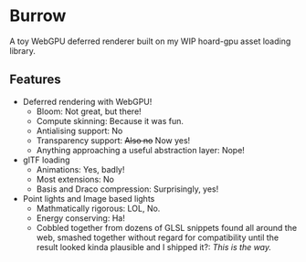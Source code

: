 # Burrow

A toy WebGPU deferred renderer built on my WIP hoard-gpu asset loading library.

## Features

 - Deferred rendering with WebGPU!
    - Bloom: Not great, but there!
    - Compute skinning: Because it was fun.
    - Antialising support: No
    - Transparency support: ~~Also no~~ Now yes!
    - Anything approaching a useful abstraction layer: Nope!
 - glTF loading
    - Animations: Yes, badly!
    - Most extensions: No
    - Basis and Draco compression: Surprisingly, yes!
 - Point lights and Image based lights
    - Mathmatically rigorous: LOL, No.
    - Energy conserving: Ha!
    - Cobbled together from dozens of GLSL snippets found all around the web, smashed together without regard for compatibility until the result looked kinda plausible and I shipped it?: _This is the way._